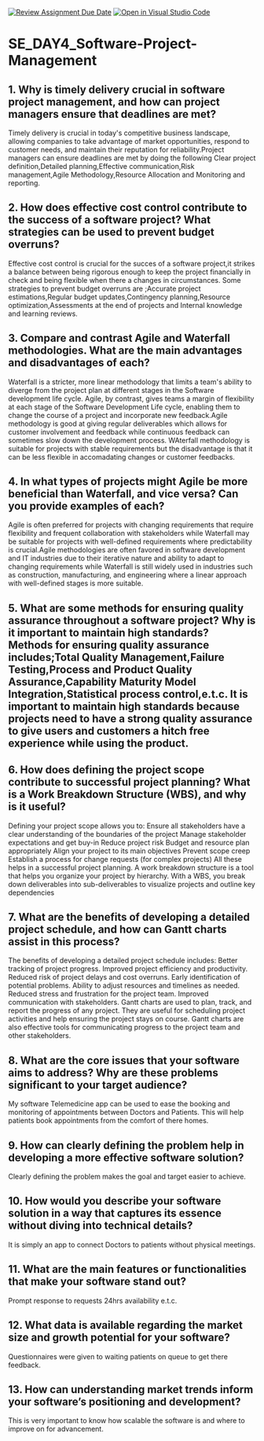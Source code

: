 [![Review Assignment Due Date](https://classroom.github.com/assets/deadline-readme-button-22041afd0340ce965d47ae6ef1cefeee28c7c493a6346c4f15d667ab976d596c.svg)](https://classroom.github.com/a/9pw6JKcu)
[![Open in Visual Studio Code](https://classroom.github.com/assets/open-in-vscode-2e0aaae1b6195c2367325f4f02e2d04e9abb55f0b24a779b69b11b9e10269abc.svg)](https://classroom.github.com/online_ide?assignment_repo_id=15717263&assignment_repo_type=AssignmentRepo)
# SE_DAY4_Software-Project-Management
## 1. Why is timely delivery crucial in software project management, and how can project managers ensure that deadlines are met?
Timely delivery is crucial in today's competitive business landscape, allowing companies to take advantage of market opportunities, respond to customer needs, and maintain their reputation for reliability.Project managers can ensure deadlines are met by doing the following Clear project definition,Detailed planning,Effective communication,Risk management,Agile Methodology,Resource Allocation and Monitoring and reporting.

## 2. How does effective cost control contribute to the success of a software project? What strategies can be used to prevent budget overruns?
Effective cost control is crucial for the succes of a software project,it strikes a balance between being rigorous enough to keep the project financially in check and being flexible when there a changes in circumstances.
Some strategies to prevent budget overruns are ;Accurate project estimations,Regular budget updates,Contingency planning,Resource optimization,Assessments at the end of projects and Internal knowledge and learning reviews.

## 3. Compare and contrast Agile and Waterfall methodologies. What are the main advantages and disadvantages of each?
Waterfall is a stricter, more linear methodology that limits a team's ability to diverge from the project plan at different stages in the Software development life cycle. Agile, by contrast, gives teams a margin of flexibility at each stage of the Software Development Life cycle, enabling them to change the course of a project and incorporate new feedback.Agile methodology is good at giving regular deliverables which  allows for customer involvement and feedback while continuous feedback can sometimes slow down the development process. WAterfall methodology is suitable for projects with stable requirements but the disadvantage is that it can be less flexible in accomadating changes or customer feedbacks.

## 4. In what types of projects might Agile be more beneficial than Waterfall, and vice versa? Can you provide examples of each?
Agile is often preferred for projects with changing requirements that require flexibility and frequent collaboration with stakeholders while Waterfall may be suitable for projects with well-defined requirements where predictability is crucial.Agile methodologies are often favored in software development and IT industries due to their iterative nature and ability to adapt to changing requirements while Waterfall is still widely used in industries such as construction, manufacturing, and engineering where a linear approach with well-defined stages is more suitable.

## 5. What are some methods for ensuring quality assurance throughout a software project? Why is it important to maintain high standards? Methods for ensuring quality assurance includes;Total Quality Management,Failure Testing,Process and Product Quality Assurance,Capability Maturity Model Integration,Statistical process control,e.t.c. It is important to maintain high standards because projects need to have a strong quality assurance to give users and customers a hitch free experience while using the product.

## 6. How does defining the project scope contribute to successful project planning? What is a Work Breakdown Structure (WBS), and why is it useful?
Defining your project scope allows you to:
Ensure all stakeholders have a clear understanding of the boundaries of the project
Manage stakeholder expectations and get buy-in
Reduce project risk
Budget and resource plan appropriately
Align your project to its main objectives
Prevent scope creep
Establish a process for change requests (for complex projects)
All these helps in a successful project planning.
A work breakdown structure is a tool that helps you organize your project by hierarchy. With a WBS, you break down deliverables into sub-deliverables to visualize projects and outline key dependencies


## 7. What are the benefits of developing a detailed project schedule, and how can Gantt charts assist in this process?
The benefits of developing a detailed project schedule includes:
Better tracking of project progress.
Improved project efficiency and productivity.
Reduced risk of project delays and cost overruns.
Early identification of potential problems.
Ability to adjust resources and timelines as needed.
Reduced stress and frustration for the project team.
Improved communication with stakeholders.
Gantt charts are used to plan, track, and report the progress of any project. They are useful for scheduling project activities and help ensuring the project stays on course. Gantt charts are also effective tools for communicating progress to the project team and other stakeholders.

## 8. What are the core issues that your software aims to address? Why are these problems significant to your target audience?
My software Telemedicine app can be used to ease the booking and monitoring of appointments between Doctors and Patients. This will help patients book appointments from the comfort of there homes.

## 9. How can clearly defining the problem help in developing a more effective software solution?
Clearly defining the problem makes the goal and target easier to achieve.

## 10. How would you describe your software solution in a way that captures its essence without diving into technical details?
It is simply an app to connect Doctors to patients without physical meetings.

## 11. What are the main features or functionalities that make your software stand out?
Prompt response to requests
24hrs availability e.t.c.

## 12. What data is available regarding the market size and growth potential for your software?
Questionnaires were given to waiting patients on queue to get there feedback.

## 13. How can understanding market trends inform your software’s positioning and development?
This is very important to know how scalable the software is and where to improve on for advancement.
